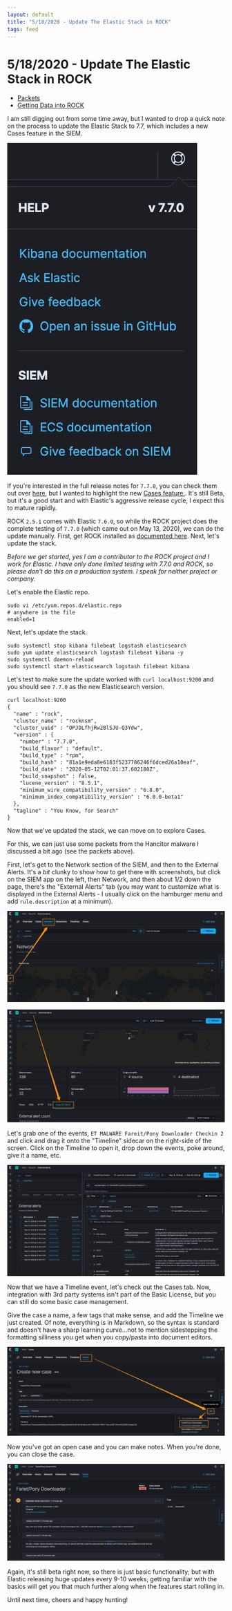 ```yaml
---
layout: default
title: "5/18/2020 - Update The Elastic Stack in ROCK"
tags: feed
---
```

# 5/18/2020 - Update The Elastic Stack in ROCK
- [Packets](http://malware-traffic-analysis.net/2020/03/11/index.html)
- [Getting Data into ROCK](https://github.com/huntops-blue/huntops-blue.github.io/blob/master/rock-install.md#getting-data-into-rock)

I am still digging out from some time away, but I wanted to drop a quick note on the process to update the Elastic Stack to 7.7, which includes a new Cases feature in the SIEM.

![](/images/5-18-20-1.png)

If you're interested in the full release notes for `7.7.0`, you can check them out over [here](https://www.elastic.co/guide/en/elasticsearch/reference/current/release-notes-7.7.0.html), but I wanted to highlight the new [Cases feature.](https://www.elastic.co/guide/en/siem/guide/7.7/cases-overview.html). It's still Beta, but it's a good start and with Elastic's aggressive release cycle, I expect this to mature rapidly.

ROCK `2.5.1` comes with Elastic `7.6.0`, so while the ROCK project does the complete testing of `7.7.0` (which came out on May 13, 2020), we can do the update manually. First, get ROCK installed as [documented here](https://github.com/huntops-blue/huntops-blue.github.io/blob/master/rock-install.md). Next, let's update the stack.

*Before we get started, yes I am a contributor to the ROCK project and I work for Elastic. I have only done limited testing with 7.7.0 and ROCK, so please don't do this on a production system. I speak for neither project or company.*

Let's enable the Elastic repo.

```
sudo vi /etc/yum.repos.d/elastic.repo
# anywhere in the file
enabled=1
```

Next, let's update the stack.
```
sudo systemctl stop kibana filebeat logstash elasticsearch
sudo yum update elasticsearch logstash filebeat kibana -y
sudo systemctl daemon-reload
sudo systemctl start elasticsearch logstash filebeat kibana
```

Let's test to make sure the update worked with `curl localhost:9200` and you should see `7.7.0` as the new Elasticsearch version.
```
curl localhost:9200
{
  "name" : "rock",
  "cluster_name" : "rocknsm",
  "cluster_uuid" : "OPJDLfhjRw2BlSJU-Q3Ydw",
  "version" : {
    "number" : "7.7.0",
    "build_flavor" : "default",
    "build_type" : "rpm",
    "build_hash" : "81a1e9eda8e6183f5237786246f6dced26a10eaf",
    "build_date" : "2020-05-12T02:01:37.602180Z",
    "build_snapshot" : false,
    "lucene_version" : "8.5.1",
    "minimum_wire_compatibility_version" : "6.8.0",
    "minimum_index_compatibility_version" : "6.0.0-beta1"
  },
  "tagline" : "You Know, for Search"
}
```
Now that we've updated the stack, we can move on to explore Cases.

For this, we can just use some packets from the Hancitor malware I discussed a bit ago (see the packets above).

First, let's get to the Network section of the SIEM, and then to the External Alerts. It's a _bit_ clunky to show how to get there with screenshots, but click on the SIEM app on the left, then Network, and then about 1/2 down the page, there's the "External Alerts" tab (you may want to customize what is displayed in the External Alerts - I usually click on the hamburger menu and add `rule.description` at a minimum).

![](/images/5-18-20-2.png)

![](/images/5-18-20-3.png)

Let's grab one of the events, `ET MALWARE Fareit/Pony Downloader Checkin 2` and click and drag it onto the "Timeline" sidecar on the right-side of the screen. Click on the Timeline to open it, drop down the events, poke around, give it a name, etc.

![](/images/5-18-20-4.png)

Now that we have a Timeline event, let's check out the Cases tab. Now, integration with 3rd party systems isn't part of the Basic License, but you can still do some basic case management.

Give the case a name, a few tags that make sense, and add the Timeline we just created. Of note, everything is in Markdown, so the syntax is standard and doesn't have a sharp learning curve...not to mention sidestepping the formatting silliness you get when you copy/pasta into document editors.

![](/images/5-18-20-5.png)

Now you've got an open case and you can make notes. When you're done, you can close the case.

![](/images/5-18-20-6.png)

Again, it's still beta right now, so there is just basic functionality; but with Elastic releasing huge updates every 9-10 weeks, getting familiar with the basics will get you that much further along when the features start rolling in.

Until next time, cheers and happy hunting!
